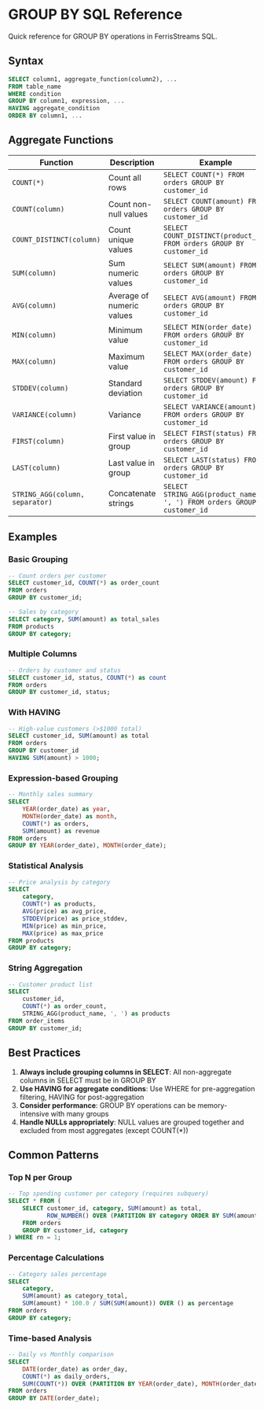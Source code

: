# GROUP BY SQL Reference

Quick reference for GROUP BY operations in FerrisStreams SQL.

## Syntax

```sql
SELECT column1, aggregate_function(column2), ...
FROM table_name
WHERE condition
GROUP BY column1, expression, ...
HAVING aggregate_condition
ORDER BY column1, ...
```

## Aggregate Functions

| Function | Description | Example |
|----------|-------------|---------|
| `COUNT(*)` | Count all rows | `SELECT COUNT(*) FROM orders GROUP BY customer_id` |
| `COUNT(column)` | Count non-null values | `SELECT COUNT(amount) FROM orders GROUP BY customer_id` |
| `COUNT_DISTINCT(column)` | Count unique values | `SELECT COUNT_DISTINCT(product_id) FROM orders GROUP BY customer_id` |
| `SUM(column)` | Sum numeric values | `SELECT SUM(amount) FROM orders GROUP BY customer_id` |
| `AVG(column)` | Average of numeric values | `SELECT AVG(amount) FROM orders GROUP BY customer_id` |
| `MIN(column)` | Minimum value | `SELECT MIN(order_date) FROM orders GROUP BY customer_id` |
| `MAX(column)` | Maximum value | `SELECT MAX(order_date) FROM orders GROUP BY customer_id` |
| `STDDEV(column)` | Standard deviation | `SELECT STDDEV(amount) FROM orders GROUP BY customer_id` |
| `VARIANCE(column)` | Variance | `SELECT VARIANCE(amount) FROM orders GROUP BY customer_id` |
| `FIRST(column)` | First value in group | `SELECT FIRST(status) FROM orders GROUP BY customer_id` |
| `LAST(column)` | Last value in group | `SELECT LAST(status) FROM orders GROUP BY customer_id` |
| `STRING_AGG(column, separator)` | Concatenate strings | `SELECT STRING_AGG(product_name, ', ') FROM orders GROUP BY customer_id` |

## Examples

### Basic Grouping
```sql
-- Count orders per customer
SELECT customer_id, COUNT(*) as order_count
FROM orders 
GROUP BY customer_id;

-- Sales by category
SELECT category, SUM(amount) as total_sales
FROM products 
GROUP BY category;
```

### Multiple Columns
```sql
-- Orders by customer and status
SELECT customer_id, status, COUNT(*) as count
FROM orders 
GROUP BY customer_id, status;
```

### With HAVING
```sql
-- High-value customers (>$1000 total)
SELECT customer_id, SUM(amount) as total
FROM orders 
GROUP BY customer_id 
HAVING SUM(amount) > 1000;
```

### Expression-based Grouping
```sql
-- Monthly sales summary
SELECT 
    YEAR(order_date) as year,
    MONTH(order_date) as month,
    COUNT(*) as orders,
    SUM(amount) as revenue
FROM orders 
GROUP BY YEAR(order_date), MONTH(order_date);
```

### Statistical Analysis
```sql
-- Price analysis by category
SELECT 
    category,
    COUNT(*) as products,
    AVG(price) as avg_price,
    STDDEV(price) as price_stddev,
    MIN(price) as min_price,
    MAX(price) as max_price
FROM products 
GROUP BY category;
```

### String Aggregation
```sql
-- Customer product list
SELECT 
    customer_id,
    COUNT(*) as order_count,
    STRING_AGG(product_name, ', ') as products
FROM order_items 
GROUP BY customer_id;
```

## Best Practices

1. **Always include grouping columns in SELECT**: All non-aggregate columns in SELECT must be in GROUP BY
2. **Use HAVING for aggregate conditions**: Use WHERE for pre-aggregation filtering, HAVING for post-aggregation
3. **Consider performance**: GROUP BY operations can be memory-intensive with many groups
4. **Handle NULLs appropriately**: NULL values are grouped together and excluded from most aggregates (except COUNT(*))

## Common Patterns

### Top N per Group
```sql
-- Top spending customer per category (requires subquery)
SELECT * FROM (
    SELECT customer_id, category, SUM(amount) as total,
           ROW_NUMBER() OVER (PARTITION BY category ORDER BY SUM(amount) DESC) as rn
    FROM orders 
    GROUP BY customer_id, category
) WHERE rn = 1;
```

### Percentage Calculations
```sql
-- Category sales percentage
SELECT 
    category,
    SUM(amount) as category_total,
    SUM(amount) * 100.0 / SUM(SUM(amount)) OVER () as percentage
FROM orders 
GROUP BY category;
```

### Time-based Analysis
```sql
-- Daily vs Monthly comparison
SELECT 
    DATE(order_date) as order_day,
    COUNT(*) as daily_orders,
    SUM(COUNT(*)) OVER (PARTITION BY YEAR(order_date), MONTH(order_date)) as monthly_orders
FROM orders 
GROUP BY DATE(order_date);
```